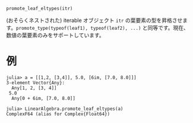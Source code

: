 ```
promote_leaf_eltypes(itr)
```

(おそらくネストされた) iterable オブジェクト `itr` の葉要素の型を昇格させます。`promote_type(typeof(leaf1), typeof(leaf2), ...)` と同等です。現在、数値の葉要素のみをサポートしています。

# 例

```jldoctest
julia> a = [[1,2, [3,4]], 5.0, [6im, [7.0, 8.0]]]
3-element Vector{Any}:
  Any[1, 2, [3, 4]]
 5.0
  Any[0 + 6im, [7.0, 8.0]]

julia> LinearAlgebra.promote_leaf_eltypes(a)
ComplexF64 (alias for Complex{Float64})
```
